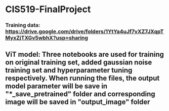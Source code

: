 # CIS519-FinalProject
### Training data: https://drive.google.com/drive/folders/1YtYa4uJf7vXZ7JXqpTMyxZjTXGv5wbhX?usp=sharing
## ViT model: Three notebooks are used for training on original training set, added gaussian noise training set and hyperparameter tuning respectively. When running the  files, the output model parameter will be save in "*_save_pretrained" folder and corresponding image will be saved in "output_image" folder  
